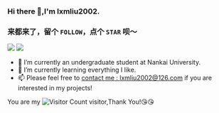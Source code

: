 ### Hi there 👋,I'm lxmliu2002.

### 来都来了，留个 `FOLLOW`，点个 `STAR` 呗～

<p align="left">
  <img src = "https://github-readme-stats.vercel.app/api?username=lxmliu2002&show_icons=true&hide_border=true&include_all_commits=true&count_private=true" />
  <img src = "https://github-readme-stats.vercel.app/api/top-langs/?username=lxmliu2002&hide_border=true&langs_count=3"/>
</p>

- 🔭 I’m currently an undergraduate student at Nankai University.
- 🌱 I’m currently learning everything I like.
- 📫 Please feel free to [contact me : lxmliu2002@126.com](mailto:lxmliu2002@126.com) if you are interested in my projects!

You are my ![Visitor Count](https://profile-counter.glitch.me/lxmliu2002/count.svg) visitor,Thank You!:kissing_heart::kissing_heart:
